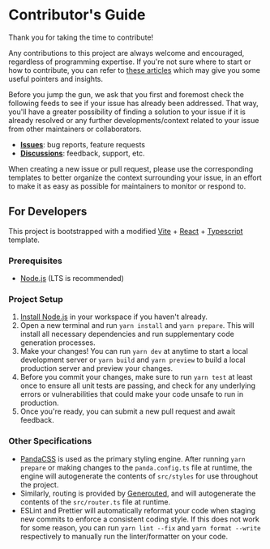 # Contributor's Guide

Thank you for taking the time to contribute!

Any contributions to this project are always welcome and encouraged, regardless of programming expertise. If you're not sure where to start or how to contribute, you can refer to [these articles](https://contributing.md/) which may give you some useful pointers and insights.

Before you jump the gun, we ask that you first and foremost check the following feeds to see if your issue has already been addressed. That way, you'll have a greater possibility of finding a solution to your issue if it is already resolved or any further developments/context related to your issue from other maintainers or collaborators.

- [**Issues**](https://github.com/officialMECH/bs-analysis/issues): bug reports, feature requests
- [**Discussions**](https://github.com/officialMECH/bs-analysis/discussions): feedback, support, etc.

When creating a new issue or pull request, please use the corresponding templates to better organize the context surrounding your issue, in an effort to make it as easy as possible for maintainers to monitor or respond to.

## For Developers

This project is bootstrapped with a modified [Vite](https://vitejs.dev/) + [React](https://react.dev/) + [Typescript](https://www.typescriptlang.org/) template.

### Prerequisites

- [Node.js](https://nodejs.dev/en/learn/) (LTS is recommended)

### Project Setup

1. [Install Node.js](https://nodejs.dev/en/learn/how-to-install-nodejs/) in your workspace if you haven't already.
2. Open a new terminal and run `yarn install` and `yarn prepare`. This will install all necessary dependencies and run supplementary code generation processes.
3. Make your changes! You can run `yarn dev` at anytime to start a local development server or `yarn build` and `yarn preview` to build a local production server and preview your changes.
4. Before you commit your changes, make sure to run `yarn test` at least once to ensure all unit tests are passing, and check for any underlying errors or vulnerabilities that could make your code unsafe to run in production.
5. Once you're ready, you can submit a new pull request and await feedback.

### Other Specifications

- [PandaCSS](https://panda-css.com/) is used as the primary styling engine. After running `yarn prepare` or making changes to the `panda.config.ts` file at runtime, the engine will autogenerate the contents of `src/styles` for use throughout the project.
- Similarly, routing is provided by [Generouted](https://github.com/oedotme/generouted), and will autogenerate the contents of the `src/router.ts` file at runtime.
- ESLint and Prettier will automatically reformat your code when staging new commits to enforce a consistent coding style. If this does not work for some reason, you can run `yarn lint --fix` and `yarn format --write` respectively to manually run the linter/formatter on your code.
